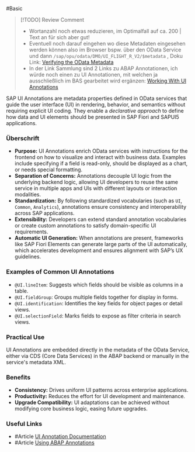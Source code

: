 #Basic 

> [!TODO] Review Comment
> - Wortanzahl noch etwas reduzieren, im Optimalfall auf ca. 200 | Text an für sich aber gut!
> - Eventuell noch darauf eingehen wo diese Metadaten eingesehen werden können also im Browser bspw. über den OData Service und dann `/sap/opu/odata/DMO/UI_FLIGHT_R_V2/$metadata` , Doku Link: [Verifying the OData Metadata](https://help.sap.com/docs/abap-cloud/abap-rap/verifying-odata-metadata?locale=en-US)
> - In der Link Sammlung sind 2 Links zu ABAP Annotationen, ich würde noch einen zu UI Annotationen, mit welchen ja ausschließlich im BAS gearbeitet wird ergänzen: [Working With UI Annotations](https://sapui5.hana.ondemand.com/#/topic/83c89ccef12f48ab98f6c3811bd025b3)

SAP UI Annotations are metadata properties defined in OData services that guide the user interface (UI) in rendering, behavior, and semantics without requiring explicit UI coding. They enable a *declarative approach* to define how data and UI elements should be presented in SAP Fiori and SAPUI5 applications.
### Überschrift
- **Purpose:** UI Annotations enrich OData services with instructions for the frontend on how to visualize and interact with business data. Examples include specifying if a field is read-only, should be displayed as a chart, or needs special formatting.
- **Separation of Concerns:** Annotations decouple UI logic from the underlying backend logic, allowing UI developers to reuse the same service in multiple apps and UIs with different layouts or interaction modalities.
- **Standardization:** By following standardized vocabularies (such as `UI`, `Common`, `Analytics`), annotations ensure consistency and interoperability across SAP applications.
- **Extensibility:** Developers can extend standard annotation vocabularies or create custom annotations to satisfy domain-specific UI requirements.
- **Automatic UI Generation:** When annotations are present, frameworks like SAP Fiori Elements can generate large parts of the UI automatically, which accelerates development and ensures alignment with SAP’s UX guidelines.
### Examples of Common UI Annotations
- `@UI.lineItem`: Suggests which fields should be visible as columns in a table.
- `@UI.fieldGroup`: Groups multiple fields together for display in forms.
- `@UI.identification`: Identifies the key fields for object pages or detail views.
- `@UI.selectionField`: Marks fields to expose as filter criteria in search views.
### Practical Use
UI Annotations are embedded directly in the metadata of the OData Service, either via CDS (Core Data Services) in the ABAP backend or manually in the service's metadata XML.
### Benefits
- **Consistency:** Drives uniform UI patterns across enterprise applications.
- **Productivity:** Reduces the effort for UI development and maintenance.
- **Upgrade Compatibility:** UI adaptations can be achieved without modifying core business logic, easing future upgrades.
### Useful Links
- #Article [UI Annotation Documentation](https://help.sap.com/doc/abapdocu_cp_index_htm/CLOUD/en-US/ABENCDS_ANNOTATIONS.html)
- #Article [Using ABAP Annotations](https://learning.sap.com/learning-journeys/acquire-core-abap-skills/using-abap-annotations-in-cds-views_fcda7ade-1bb7-4c79-8b1f-0f20c7f45a70)